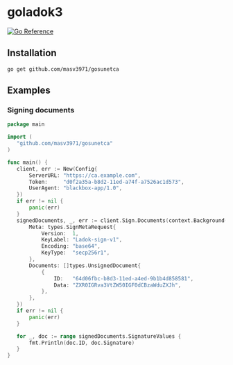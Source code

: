 # goladok3

[![Go Reference](https://pkg.go.dev/badge/github.com/masv3971/gosunetca.svg)](https://pkg.go.dev/github.com/masv3971/gosunetca)

## Installation

```
go get github.com/masv3971/gosunetca
 ```

## Examples

### Signing documents

 ```go
 package main

import (
    "github.com/masv3971/gosunetca"
)

func main() {
    client, err := New(Config{
        ServerURL: "https://ca.example.com",
        Token:     "d0f2a35a-b8d2-11ed-a74f-a7526ac1d573",
        UserAgent: "blackbox-app/1.0",
    })
    if err != nil {
        panic(err)
    }
    signedDocuments, _, err := client.Sign.Documents(context.Background(), &types.SignRequest{
        Meta: types.SignMetaRequest{
            Version:  1,
            KeyLabel: "Ladok-sign-v1",
            Encoding: "base64",
            KeyType:  "secp256r1",
        },
        Documents: []types.UnsignedDocument{
            {
                ID:   "64d06fbc-b8d3-11ed-a4ed-9b1b4d858581",
                Data: "ZXR0IGRva3VtZW50IGF0dCBzaWduZXJh",
            },
        },
    })
    if err != nil {
        panic(err)
    }

    for _, doc := range signedDocuments.SignatureValues {
        fmt.Println(doc.ID, doc.Signature)
    }
}
```
